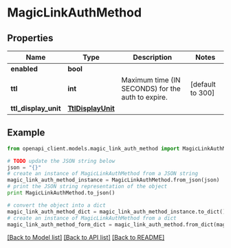 # MagicLinkAuthMethod


## Properties
Name | Type | Description | Notes
------------ | ------------- | ------------- | -------------
**enabled** | **bool** |  | 
**ttl** | **int** | Maximum time (IN SECONDS) for the auth to expire. | [default to 300]
**ttl_display_unit** | [**TtlDisplayUnit**](TtlDisplayUnit.md) |  | 

## Example

```python
from openapi_client.models.magic_link_auth_method import MagicLinkAuthMethod

# TODO update the JSON string below
json = "{}"
# create an instance of MagicLinkAuthMethod from a JSON string
magic_link_auth_method_instance = MagicLinkAuthMethod.from_json(json)
# print the JSON string representation of the object
print MagicLinkAuthMethod.to_json()

# convert the object into a dict
magic_link_auth_method_dict = magic_link_auth_method_instance.to_dict()
# create an instance of MagicLinkAuthMethod from a dict
magic_link_auth_method_form_dict = magic_link_auth_method.from_dict(magic_link_auth_method_dict)
```
[[Back to Model list]](../README.md#documentation-for-models) [[Back to API list]](../README.md#documentation-for-api-endpoints) [[Back to README]](../README.md)


